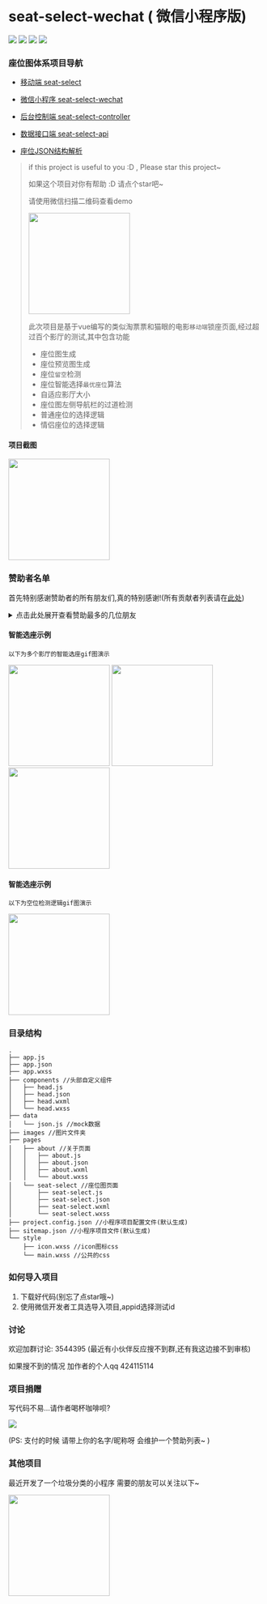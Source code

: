# seat-select-wechat ( 微信小程序版)


![](https://img.shields.io/github/stars/zenghao0219/seat-select-wechat.svg?style=social)
![](https://img.shields.io/github/forks/zenghao0219/seat-select-wechat.svg?style=social)
![](http://progressed.io/bar/100?title=completed)
![](https://img.shields.io/github/license/zenghao0219/seat-select-wechat.svg)

### 座位图体系项目导航

- [移动端 seat-select](https://github.com/zenghao0219/seat-select)

- [微信小程序 seat-select-wechat](https://github.com/zenghao0219/seat-select-wechat)

- [后台控制端 seat-select-controller](https://github.com/zenghao0219/seat-select-controller)

- [数据接口端 seat-select-api](https://github.com/zenghao0219/seat-select-api)

- [座位JSON结构解析](https://github.com/zenghao0219/seat-select/tree/master/public/mock)


> if this project is useful to you :D , Please star this project~
>
> 如果这个项目对你有帮助 :D 请点个star吧~
>
> 请使用微信扫描二维码查看demo
>
> <img src="https://github.com/zenghao0219/files-store/blob/master/seats/gh_29060d58fbac_430.jpg?raw=true" width="200" hegiht="300"/>
>
> 此次项目是基于vue编写的类似淘票票和猫眼的电影`移动端`锁座页面,经过超过百个影厅的测试,其中包含功能
>
> - 座位图生成
> - 座位预览图生成
> - 座位`留空`检测
> - 座位智能选择`最优座位`算法
> - 自适应影厅大小
> - 座位图左侧导航栏的过道检测
> - 普通座位的选择逻辑
> - 情侣座位的选择逻辑
#### 项目截图

<img src="https://github.com/zenghao0219/files-store/blob/master/seats/QQ20190802-141103@2x.png?raw=true" width="200" hegiht="300"/>


### 赞助者名单
首先特别感谢赞助者的所有朋友们,真的特别感谢!(所有贡献者列表请在[此处](https://github.com/zenghao0219/contributors))
<details>
<summary>点击此处展开查看赞助最多的几位朋友</summary>

1. [*磊 (KaelLuo) (¥6.66)](http://github.com/KaelLuo)
2. *磊 (涅槃) (¥100)
3. *升平 (¥8.88)
4. 随影sky (¥66.6)
</details>

#### 智能选座示例
```
以下为多个影厅的智能选座gif图演示
```
<img src="https://github.com/zenghao0219/files-store/blob/master/seats/soogif1.gif?raw=true" width="200" hegiht="300"/>

<img src="https://github.com/zenghao0219/files-store/blob/master/seats/soogif2.gif?raw=true" width="200" hegiht="300"/>

<img src="https://github.com/zenghao0219/files-store/blob/master/seats/soogif3.gif?raw=true" width="200" hegiht="300"/>

#### 智能选座示例
```
以下为空位检测逻辑gif图演示
```
<img src="https://github.com/zenghao0219/files-store/blob/master/seats/soogif4.gif?raw=true" width="200" hegiht="300"/>

### 目录结构
```
.
├── app.js
├── app.json
├── app.wxss 
├── components //头部自定义组件
│   ├── head.js
│   ├── head.json
│   ├── head.wxml
│   └── head.wxss
├── data
│   └── json.js //mock数据
├── images //图片文件夹
├── pages
│   ├── about //关于页面
│   │   ├── about.js
│   │   ├── about.json
│   │   ├── about.wxml
│   │   └── about.wxss
│   └── seat-select //座位图页面
│       ├── seat-select.js
│       ├── seat-select.json
│       ├── seat-select.wxml
│       └── seat-select.wxss
├── project.config.json //小程序项目配置文件(默认生成)
├── sitemap.json //小程序项目文件(默认生成)
└── style
    ├── icon.wxss //icon图标css
    └── main.wxss //公共的css
```
### 如何导入项目

1. 下载好代码(别忘了点star哦~)
2. 使用微信开发者工具选导入项目,appid选择测试id

### 讨论

欢迎加群讨论: 3544395 (最近有小伙伴反应搜不到群,还有我这边接不到审核)

如果搜不到的情况 加作者的个人qq 424115114

### 项目捐赠
写代码不易...请作者喝杯咖啡呗?

![](https://github.com/zenghao0219/files-store/blob/master/pay.jpeg?raw=true)

(PS: 支付的时候 请带上你的名字/昵称呀 会维护一个赞助列表~ )

### 其他项目

最近开发了一个垃圾分类的小程序 需要的朋友可以关注以下~

<img src="https://i.postimg.cc/9fgDX670/gh-15fa1fdd771b-1280.jpg" width="200" hegiht="300"/>
